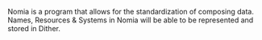 Nomia is a program that allows for the standardization of composing data.
Names, Resources & Systems in Nomia will be able to be represented and stored in Dither.